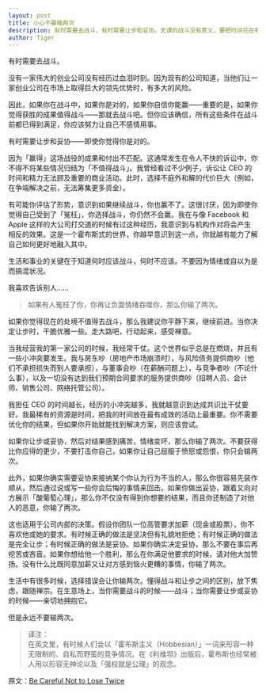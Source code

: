 ```yaml
---
layout: post
title: 小心不要输两次
description: 有时需要去战斗，有时需要让步和妥协。无谓的战斗没有意义，要把时间花在有价值的事情上。一旦决定让步，那就愉快地接受，否则你就输了两次。
author: Tiger
---
```


有时需要去战斗。

没有一家伟大的创业公司没有经历过血泪时刻。因为现有的公司知道，当他们让一家创业公司在市场上取得巨大的领先优势时，有多大的风险。

因此，如果你在战斗中，如果你是对的，如果你自信你能赢——重要的是，如果你觉得获胜的成果值得战斗——那就去战斗吧。但你应该确信，所有这些条件在战斗前都已得到满足，你应该努力让自己不感情用事。

有时需要让步和妥协——即使你觉得你是对的。

因为「赢得」这场战役的成果和付出不匹配。这通常发生在令人不快的诉讼中，你不得不将某些情况归结为「不值得战斗」。我曾经看过不少例子，诉讼让 CEO 的时间和精力无法顾及重要的商业活动。此时，选择不庭外和解的代价巨大（例如，在争端解决之前，无法筹集更多资金）。

有可能你评估了形势，意识到如果继续战斗，你也赢不了。这很讨厌，因为即使你觉得自己受到了「冤枉」，你选择战斗，你仍然不会赢。我在与像 Facebook 和 Apple 这样的大公司打交道的时候有过这种经历，我意识到与机构作对将会产生相反的效果。这是一个霍布斯式的世界，你越早意识到这一点，你就越有能力了解自己如何更好地融入其中。

生活和事业的关键在于知道何时应该战斗，何时不应该。不要因为情绪或自以为是而搞混状况。

我喜欢告诉别人……

> 如果有人冤枉了你，你再让负面情绪吞噬你，那么你输了两次。

如果你觉得现在的处境不值得去战斗，那么我建议你平静下来，继续前进。当你决定让步时，干脆优雅一些。走大路吧，行动起来，感受禅意。

当我经营我的第一家公司的时候，我经常干仗。这个世界似乎总是在燃烧，并且有一些小冲突要发生。我与房东吵（房地产市场崩溃时），与风险债务提供商吵（他们不承担损失而别人要承担），与董事会吵（在薪酬问题上），与竞争者吵（不论什么事），以及一切没有达到我们预期合同要求的服务提供商吵（招聘人员、会计师、销售公司、网络托管公司）。

我担任 CEO 的时间越长，经历的小冲突越多，我就越意识到达成共识比干仗要好。我最稀有的资源是时间，把我的时间放在最有成效的活动上最重要。你不需要优化你的结果，但如果你开始就能找到解决方案，则应该尝试。

如果你让步或妥协，然后对结果感到痛苦，情绪变坏，那么你输了两次。不要获得比你应得的更少，不要打击你自己，如果你让自己屈服于愤怒或怨恨，你只会输两次。

此外，如果你确实需要妥协来接纳某个你认为行为不当的人，那么你很容易先装作顺从，然后通过说或写一些你会后悔的事情来回击。如果你做出妥协，跟着又向对方展示「酸葡萄心理」，那么你不仅没有得到你想要的结果，而且你还制造了对他人的恶意，你输了两次。

这也适用于公司内部的决策。假设你团队一位高管要求加薪（现金或股票），你不喜欢他或她的要求。有时候正确的做法是坚决但有礼貌地拒绝；有时候正确的做法是完全让步；有时候正确的做法是妥协。如果你确实决定妥协，那么不要在事后再挖苦或吝啬。如果你想给他一个胜利，那么在你满足他要求的时候，请对他大加赞扬。没有什么比既同意加薪又让对方感到恼火更糟的事情，你输了两次。

生活中有很多时候，选择错误会让你输两次。懂得战斗和让步之间的区别，放下焦虑，跟随禅宗。在生意场上，当你需要战斗的时候——战斗；当你需要让步或妥协的时候——亲切地拥抱它。

但是永远不要输两次。

> 译注：  
> 在英文里，有时候人们会以「霍布斯主义（Hobbesian）」一词来形容一种无限制的、自私而野蛮的竞争情况。在《利维坦》出版后，霍布斯也经常被人用以形容无神论以及「强权就是公理」的观念。

原文：[Be Careful Not to Lose Twice](https://bothsidesofthetable.com/be-careful-not-to-lose-twice-fc544e345dc2)
